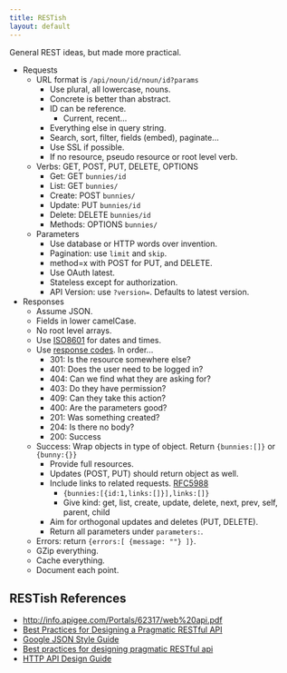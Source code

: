 ```yaml
---
title: RESTish
layout: default
---
```


General REST ideas, but made more practical.

- Requests
    - URL format is `/api/noun/id/noun/id?params`
        - Use plural, all lowercase, nouns.
        - Concrete is better than abstract.
        - ID can be reference.
            - Current, recent...
        - Everything else in query string.
        - Search, sort, filter, fields (embed), paginate...
        - Use SSL if possible.
        - If no resource, pseudo resource or root level verb.
    - Verbs: GET, POST, PUT, DELETE, OPTIONS
        - Get: GET `bunnies/id`
        - List: GET `bunnies/`
        - Create: POST `bunnies/`
        - Update: PUT `bunnies/id`
        - Delete: DELETE `bunnies/id`
        - Methods: OPTIONS `bunnies/`
    - Parameters
        - Use database or HTTP words over invention.
        - Pagination: use `limit` and `skip`.
        - method=x with POST for PUT, and DELETE.
        - Use OAuth latest.
        - Stateless except for authorization.
        - API Version: use `?version=`. Defaults to latest version.
- Responses
    - Assume JSON.
    - Fields in lower camelCase.
    - No root level arrays.
    - Use [ISO8601](http://en.wikipedia.org/wiki/ISO_8601) for dates and times.
    - Use [response codes](https://www.w3.org/Protocols/rfc2616/rfc2616-sec10.html). In order...
        - 301: Is the resource somewhere else?
        - 401: Does the user need to be logged in?
        - 404: Can we find what they are asking for?
        - 403: Do they have permission?
        - 409: Can they take this action?
        - 400: Are the parameters good?
        - 201: Was something created?
        - 204: Is there no body?
        - 200: Success
    - Success: Wrap objects in type of object. Return `{bunnies:[]}` or `{bunny:{}}`
        - Provide full resources.
        - Updates (POST, PUT) should return object as well.
        - Include links to related requests. [RFC5988](https://tools.ietf.org/html/rfc5988)
            - `{bunnies:[{id:1,links:[]}],links:[]}`
            - Give kind: get, list, create, update, delete, next, prev, self, parent, child
        - Aim for orthogonal updates and deletes (PUT, DELETE).
        - Return all parameters under `parameters:`.
    - Errors: return `{errors:[ {message: ""} ]}`.
    - GZip everything.
    - Cache everything.
    - Document each point.

RESTish References
------------------

- http://info.apigee.com/Portals/62317/web%20api.pdf
- [Best Practices for Designing a Pragmatic RESTful API](http://www.vinaysahni.com/best-practices-for-a-pragmatic-restful-api)
- [Google JSON Style Guide](https://google-styleguide.googlecode.com/svn/trunk/jsoncstyleguide.xml)
- [Best practices for designing pragmatic RESTful api](http://www.slideshare.net/mario_cardinal/best-practices-for-designing-pragmatic-restful-api)
- [HTTP API Design Guide](https://github.com/interagent/http-api-design)
